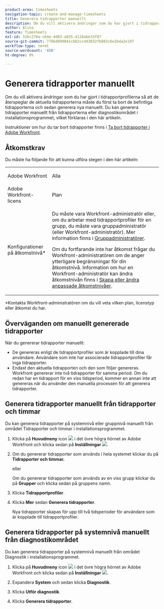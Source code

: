 ```yaml
---
product-area: timesheets
navigation-topic: create-and-manage-timesheets
title: Generera tidrapporter manuellt
description: Om du vill aktivera ändringar som du har gjort i tidrapportprofilerna så att de återspeglar de aktuella tidrapporterna måste du först ta bort de befintliga tidrapporterna och sedan generera nya manuellt. Du kan generera tidrapporter manuellt från tidrapporterna eller diagnostikområdet i installationsprogrammet, vilket förklaras i den här artikeln.
author: Alina
feature: Timesheets
exl-id: 316c270a-c64e-4d83-a035-4128abe33f87
source-git-commit: 7786d899841cb82cc4d3832fb083c6e2bda2e197
workflow-type: tm+mt
source-wordcount: '450'
ht-degree: 0%

---
```


# Generera tidrapporter manuellt

Om du vill aktivera ändringar som du har gjort i tidrapportprofilerna så att de återspeglar de aktuella tidrapporterna måste du först ta bort de befintliga tidrapporterna och sedan generera nya manuellt. Du kan generera tidrapporter manuellt från tidrapporterna eller diagnostikområdet i installationsprogrammet, vilket förklaras i den här artikeln.

Instruktioner om hur du tar bort tidrapporter finns i [Ta bort tidrapporter i Adobe Workfront](../../timesheets/create-and-manage-timesheets/delete-timesheets.md).

## Åtkomstkrav

Du måste ha följande för att kunna utföra stegen i den här artikeln:

<table style="table-layout:auto"> 
 <col> 
 <col> 
 <tbody> 
  <tr> 
   <td role="rowheader">Adobe Workfront</td> 
   <td> <p>Alla</p> </td> 
  </tr> 
  <tr> 
   <td role="rowheader">Adobe Workfront-licens</td> 
   <td> <p>Plan </p> </td> 
  </tr> 
  <tr> 
   <td role="rowheader">Konfigurationer på åtkomstnivå*</td> 
   <td> <p>Du måste vara Workfront-administratör eller, om du arbetar med tidrapportprofiler för en grupp, du måste vara gruppadministratör (eller Workfront-administratör). Mer information finns i <a href="../../administration-and-setup/manage-groups/group-roles/group-administrators.md" class="MCXref xref">Gruppadministratörer</a>.</p> <p>Om du fortfarande inte har åtkomst frågar du Workfront-administratören om de anger ytterligare begränsningar för din åtkomstnivå. Information om hur en Workfront-administratör kan ändra åtkomstnivån finns i <a href="../../administration-and-setup/add-users/configure-and-grant-access/create-modify-access-levels.md" class="MCXref xref">Skapa eller ändra anpassade åtkomstnivåer</a>.</p> </td> 
  </tr> 
 </tbody> 
</table>

&#42;Kontakta Workfront-administratören om du vill veta vilken plan, licenstyp eller åtkomst du har.

## Överväganden om manuellt genererade tidrapporter

När du genererar tidrapporter manuellt:

* De genereras enligt de tidrapportprofiler som är kopplade till dina användare. Användare som inte har associerade tidrapportprofiler får inga tidrapporter. 
* Endast den aktuella tidrapporten och den som följer genereras. Workfront genererar inte två tidrapporter för samma period. Om du redan har en tidrapport för en viss tidsperiod, kommer en annan inte att genereras när du använder den manuella processen för att generera tidrapporter.

## Generera tidrapporter manuellt från tidrapporter och timmar

Du kan generera tidrapporter på systemnivå eller gruppnivå manuellt från området Tidrapporter och timmar i installationsprogrammet.

1. Klicka på **Huvudmeny** icon ![](assets/main-menu-icon.png) i det övre högra hörnet av Adobe Workfront och klicka sedan på **Inställningar** ![](assets/gear-icon-settings.png).

1. Om du genererar tidrapporter som används i hela systemet klickar du på **Tidrapporter och timmar.**

   eller

   Om du genererar tidrapporter som används av en viss grupp klickar du på **Grupper** och klicka sedan på gruppens namn.

1. Klicka **Tidrapportprofiler**.
1. Klicka **Mer** sedan **Generera tidrapporter**.

   Nya tidrapporter skapas för upp till två tidsperioder för användare som är kopplade till tidrapportprofiler.

## Generera tidrapporter på systemnivå manuellt från diagnostikområdet

Du kan generera tidrapporter på systemnivå manuellt från området Diagnostik i installationsprogrammet.

1. Klicka på **Huvudmeny** icon ![](assets/main-menu-icon.png) i det övre högra hörnet av Adobe Workfront och klicka sedan på **Inställningar** ![](assets/gear-icon-settings.png).

1. Expandera **System** och sedan klicka **Diagnostik**.

1. Klicka **Utför diagnostik**. 
1. Klicka **Generera tidrapporter**.
